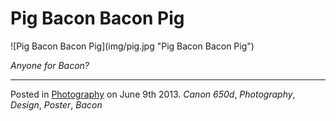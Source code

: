 # Pig Bacon Bacon Pig

<div> ![Pig Bacon Bacon Pig](img/pig.jpg "Pig Bacon Bacon Pig") </div>

_Anyone for Bacon?_

---

Posted in [Photography](../ "Photography") on June 9th 2013.  _Canon 650d_, _Photography_, _Design_, _Poster_, _Bacon_